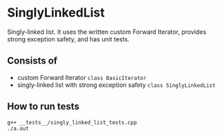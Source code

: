 # SinglyLinkedList

Singly-linked list. It uses the written custom Forward Iterator, provides strong exception safety, and has unit tests.

## Consists of

- custom Forward Iterator `class BasicIterator`
- singly-linked list with strong exception safety `class SinglyLinkedList`

## How to run tests

```
g++ __tests__/singly_linked_list_tests.cpp
./a.out
```
